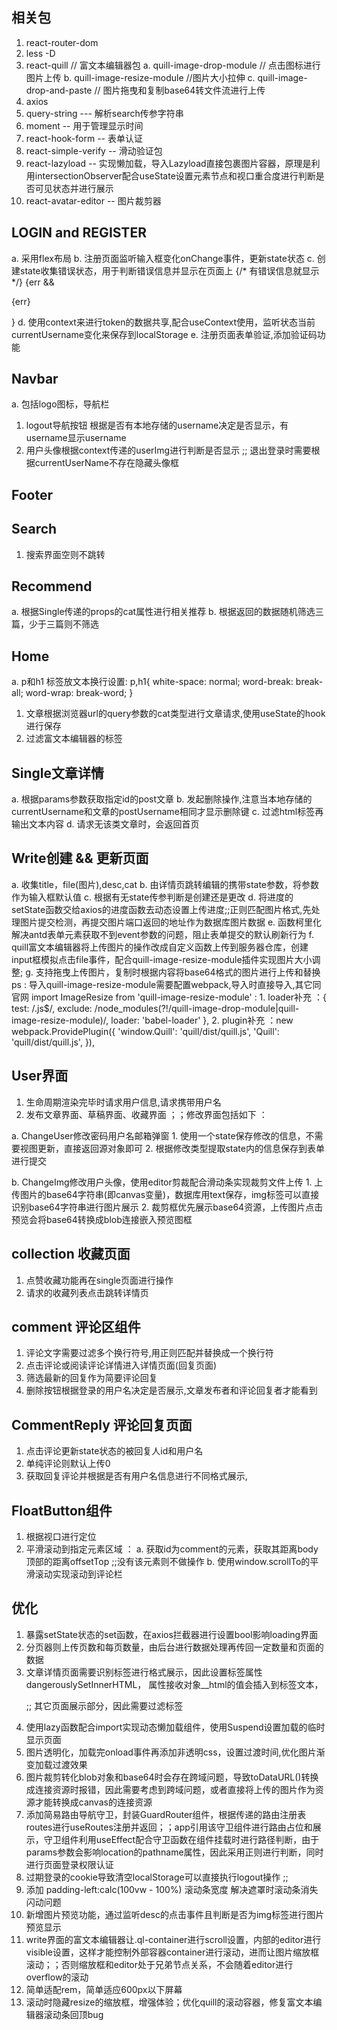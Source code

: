 

## 相关包
  1. react-router-dom
  2. less -D
  3. react-quill // 富文本编辑器包
    a. quill-image-drop-module // 点击图标进行图片上传
    b. quill-image-resize-module //图片大小拉伸
    c. quill-image-drop-and-paste // 图片拖曳和复制base64转文件流进行上传
  4. axios
  5. query-string --- 解析search传参字符串
  6. moment -- 用于管理显示时间
  7. react-hook-form  -- 表单认证
  8. react-simple-verify  --  滑动验证包
  9. react-lazyload  --  实现懒加载，导入Lazyload直接包裹图片容器，原理是利用intersectionObserver配合useState设置元素节点和视口重合度进行判断是否可见状态并进行展示
  10. react-avatar-editor -- 图片裁剪器 

## LOGIN and REGISTER
  a. 采用flex布局
  b. 注册页面监听输入框变化onChange事件，更新state状态
  c. 创建state收集错误状态，用于判断错误信息并显示在页面上
  {/* 有错误信息就显示 */}
        {err && <p>{err}</p>}
  d. 使用context来进行token的数据共享,配合useContext使用，监听状态当前currentUsername变化来保存到localStorage
  e. 注册页面表单验证,添加验证码功能

## Navbar
  a. 包括logo图标，导航栏
  1. logout导航按钮 根据是否有本地存储的username决定是否显示，有username显示username
  2. 用户头像根据context传递的userImg进行判断是否显示 ;; 退出登录时需要根据currentUserName不存在隐藏头像框

## Footer
## Search
  1. 搜索界面空则不跳转
  
## Recommend
  a. 根据Single传递的props的cat属性进行相关推荐
  b. 根据返回的数据随机筛选三篇，少于三篇则不筛选

## Home
  a. p和h1 标签放文本换行设置:
  p,h1{
    white-space: normal;
    word-break: break-all;
    word-wrap: break-word;
  }
  1. 文章根据浏览器url的query参数的cat类型进行文章请求,使用useState的hook进行保存
  2. 过滤富文本编辑器的标签

## Single文章详情
  a. 根据params参数获取指定id的post文章
  b. 发起删除操作,注意当本地存储的currentUsername和文章的postUsername相同才显示删除键
  c. 过滤html标签再输出文本内容
  d. 请求无该类文章时，会返回首页

## Write创建 && 更新页面
  a. 收集title，file(图片),desc,cat
  b. 由详情页跳转编辑的携带state参数，将参数作为输入框默认值
  c. 根据有无state传参判断是创建还是更改
  d. 将进度的setState函数交给axios的进度函数去动态设置上传进度;;正则匹配图片格式,先处理图片提交检测，再提交图片端口返回的地址作为数据库图片数据
  e. 函数柯里化解决antd表单元素获取不到event参数的问题，阻止表单提交的默认刷新行为
  f. quill富文本编辑器将上传图片的操作改成自定义函数上传到服务器仓库，创建input框模拟点击file事件，配合quill-image-resize-module插件实现图片大小调整;
  g. 支持拖曳上传图片，复制时根据内容将base64格式的图片进行上传和替换
  ps : 导入quill-image-resize-module需要配置webpack,导入时直接导入,其它同官网
    import ImageResize from 'quill-image-resize-module' :
    1. loader补充 ：{
          test: /\.js$/,
          exclude: /node_modules(?!\/quill-image-drop-module|quill-image-resize-module)/,
          loader: 'babel-loader'
        },
    2. plugin补充 ：new webpack.ProvidePlugin({
        'window.Quill': 'quill/dist/quill.js',
        'Quill': 'quill/dist/quill.js',
      }),


## User界面
  1. 生命周期渲染完毕时请求用户信息,请求携带用户名
  2. 发布文章界面、草稿界面、收藏界面 ；；修改界面包括如下 ：

  a.  ChangeUser修改密码用户名邮箱弹窗
    1. 使用一个state保存修改的信息，不需要视图更新，直接返回源对象即可
    2. 根据修改类型提取state内的信息保存到表单进行提交

  b. ChangeImg修改用户头像，使用editor剪裁配合滑动条实现裁剪文件上传
    1. 上传图片的base64字符串(即canvas变量)，数据库用text保存，img标签可以直接识别base64字符串进行图片展示
    2. 裁剪框优先展示base64资源，上传图片点击预览会将base64转换成blob连接嵌入预览图框

## collection 收藏页面
  1. 点赞收藏功能再在single页面进行操作
  2. 请求的收藏列表点击跳转详情页

## comment 评论区组件
  1. 评论文字需要过滤多个换行符号,用正则匹配并替换成一个换行符
  2. 点击评论或阅读评论详情进入详情页面(回复页面)
  3. 筛选最新的回复作为简要评论回复
  4. 删除按钮根据登录的用户名决定是否展示,文章发布者和评论回复者才能看到

## CommentReply 评论回复页面
  1. 点击评论更新state状态的被回复人id和用户名
  2. 单纯评论则默认上传0
  3. 获取回复评论并根据是否有用户名信息进行不同格式展示,

## FloatButton组件
  1. 根据视口进行定位
  2. 平滑滚动到指定元素区域 ：
    a. 获取id为comment的元素，获取其距离body顶部的距离offsetTop ;;没有该元素则不做操作
    b. 使用window.scrollTo的平滑滚动实现滚动到评论栏

## 优化
  1. 暴露setState状态的set函数，在axios拦截器进行设置bool影响loading界面
  2. 分页器则上传页数和每页数量，由后台进行数据处理再传回一定数量和页面的数据
  3. 文章详情页面需要识别标签进行格式展示，因此设置标签属性dangerouslySetInnerHTML， 属性接收对象__html的值会插入到标签文本，<p dangerouslySetInnerHTML={{__html:post?.desc}}> ;; 其它页面展示部分，因此需要过滤标签
  4. 使用lazy函数配合import实现动态懒加载组件，使用Suspend设置加载的临时显示页面
  5. 图片透明化，加载完onload事件再添加非透明css，设置过渡时间,优化图片渐变加载过渡效果
  6. 图片裁剪转化blob对象和base64时会存在跨域问题，导致toDataURL()转换成连接资源时报错，因此需要考虑到跨域问题，或者直接将上传的图片作为资源才能转换成canvas的连接资源
  7. 添加简易路由导航守卫，封装GuardRouter组件，根据传递的路由注册表routes进行useRoutes注册并返回；；app引用该守卫组件进行路由占位和展示，守卫组件利用useEffect配合守卫函数在组件挂载时进行路径判断，由于params参数会影响location的pathname属性，因此采用正则进行判断，同时进行页面登录权限认证
  8. 过期登录的cookie导致清空localStorage可以直接执行logout操作 ;;
  9. 添加 padding-left:calc(100vw - 100%) 滚动条宽度 解决遮罩时滚动条消失闪动问题
  10. 新增图片预览功能，通过监听desc的点击事件且判断是否为img标签进行图片预览显示
  11. write界面的富文本编辑器让.ql-container进行scroll设置，内部的editor进行visible设置，这样才能控制外部容器container进行滚动，进而让图片缩放框滚动；；否则缩放框和editor处于兄弟节点关系，不会随着editor进行overflow的滚动
  12. 简单适配rem，简单适应600px以下屏幕
  13. 滚动时隐藏resize的缩放框，增强体验；优化quill的滚动容器，修复富文本编辑器滚动条回顶bug